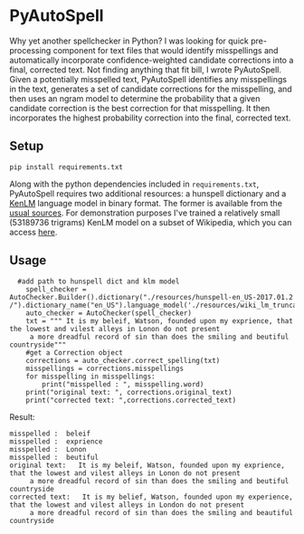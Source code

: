 # PyAutoSpell


Why yet another spellchecker in Python? I was looking for quick pre-processing component for text files that would identify misspellings and automatically incorporate confidence-weighted candidate corrections into a final, corrected text. Not finding anything that fit bill, I wrote PyAutoSpell. Given a potentially misspelled text, PyAutoSpell identifies any misspellings in the text, generates a set of candidate corrections for the misspelling, and then uses an ngram model to determine the probability that a given candidate correction is the best correction for that misspelling. It then incorporates the highest probability correction into the final, corrected text. 

## Setup
```pip install requirements.txt```

Along with the python dependencies included in ```requirements.txt```, PyAutoSpell requires two additional resources: a hunspell dictionary and a [KenLM](https://github.com/kpu/kenlm) language model in binary format. The former is available from the [usual sources](http://wordlist.aspell.net/). For demonstration purposes I've trained a relatively small (53189736 trigrams) KenLM model on a subset of Wikipedia, which you can access [here](https://www.dropbox.com/s/4p65y9uso9g3zrr/wiki_lm_truncated_c.klm?dl=0).


## Usage
```
  #add path to hunspell dict and klm model
    spell_checker = AutoChecker.Builder().dictionary("./resources/hunspell-en_US-2017.01.2 /").dictionary_name("en_US").language_model('./resources/wiki_lm_truncated_c.klm').build()
    auto_checker = AutoChecker(spell_checker)
    txt = """ It is my beleif, Watson, founded upon my exprience, that the lowest and vilest alleys in Lonon do not present 
     a more dreadful record of sin than does the smiling and beutiful countryside"""
    #get a Correction object
    corrections = auto_checker.correct_spelling(txt)
    misspellings = corrections.misspellings
    for misspelling in misspellings:
        print("misspelled : ", misspelling.word)
    print("original text: ", corrections.original_text)
    print("corrected text: ",corrections.corrected_text)
```
Result:
```
misspelled :  beleif
misspelled :  exprience
misspelled :  Lonon
misspelled :  beutiful
original text:   It is my beleif, Watson, founded upon my exprience, that the lowest and vilest alleys in Lonon do not present 
     a more dreadful record of sin than does the smiling and beutiful countryside
corrected text:   It is my belief, Watson, founded upon my experience, that the lowest and vilest alleys in London do not present 
     a more dreadful record of sin than does the smiling and beautiful countryside
```
